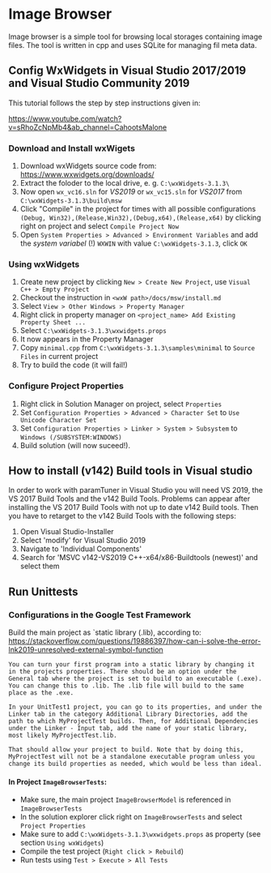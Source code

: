 # Image Browser

Image browser is a simple tool for browsing local storages containing image files.
The tool is written in cpp and uses SQLite for managing fil meta data.

## Config WxWidgets in Visual Studio 2017/2019 and Visual Studio Community 2019

This tutorial follows the step by step instructions given in:

https://www.youtube.com/watch?v=sRhoZcNpMb4&ab_channel=CahootsMalone

### Download and Install wxWigets

1. Download wxWidgets source code from: https://www.wxwidgets.org/downloads/
1. Extract the foloder to the local drive, e. g. `C:\wxWidgets-3.1.3\`
1. Now open `wx_vc16.sln` for *VS2019* or `wx_vc15.sln` for *VS2017* from `C:\wxWidgets-3.1.3\build\msw`
1. Click "Compile" in the project for times with all possible configurations `(Debug, Win32),(Release,Win32),(Debug,x64),(Release,x64)` by clicking right on project and select `Compile Project Now`
1. Open `System Properties > Advanced > Environment Variables` and add the *system variabel* (!) `WXWIN` with value `C:\wxWidgets-3.1.3`, click `OK`

### Using wxWidgets

1. Create new project by clicking `New > Create New Project`, use `Visual C++ > Empty Project`
1. Checkout the instruction in `<wxW path>/docs/msw/install.md`
1. Select `View > Other Windows > Property Manager`
1. Right click in property manager on `<project_name> Add Existing Property Sheet ...`
1. Select `C:\wxWidgets-3.1.3\wxwidgets.props`
1. It now appears in the Property Manager
1. Copy `minimal.cpp` from `C:\wxWidgets-3.1.3\samples\minimal` to `Source Files` in current project
1. Try to build the code (it will fail!)

### Configure Project Properties

1. Right click in Solution Manager on project, select `Properties`
1. Set `Configuration Properties > Advanced > Character Set` to `Use Unicode Character Set`
1. Set `Configuration Properties > Linker > System > Subsystem` to `Windows (/SUBSYSTEM:WINDOWS)`
1. Build solution (will now suceed!).

## How to install (v142) Build tools in Visual studio

In order to work with paramTuner in Visual Studio you will need VS 2019, the VS 2017 Build Tools and the v142 Build Tools. Problems can appear after installing the VS 2017 Build Tools with not up to date v142 Build tools. Then you have to retarget to the v142 Build Tools with the following steps:

1. Open Visual Studio-Installer
1. Select 'modify' for Visual Studio 2019
1. Navigate to 'Individual Components'
1. Search for 'MSVC v142-VS2019 C++-x64/x86-Buildtools (newest)' and select them

## Run Unittests

### Configurations in the Google Test Framework

Build the main project as `static library (.lib), according to: https://stackoverflow.com/questions/19886397/how-can-i-solve-the-error-lnk2019-unresolved-external-symbol-function

```
You can turn your first program into a static library by changing it in the projects properties. There should be an option under the General tab where the project is set to build to an executable (.exe). You can change this to .lib. The .lib file will build to the same place as the .exe.

In your UnitTest1 project, you can go to its properties, and under the Linker tab in the category Additional Library Directories, add the path to which MyProjectTest builds. Then, for Additional Dependencies under the Linker - Input tab, add the name of your static library, most likely MyProjectTest.lib.

That should allow your project to build. Note that by doing this, MyProjectTest will not be a standalone executable program unless you change its build properties as needed, which would be less than ideal.
```

#### In Project `ImageBrowserTests`:

* Make sure, the main project `ImageBrowserModel` is referenced in `ImageBrowserTests`
* In the solution explorer click right on `ImageBrowserTests` and select `Project Properties`
* Make sure to add `C:\wxWidgets-3.1.3\wxwidgets.props` as property (see section `Using wxWidgets`)
* Compile the test project (`Right click > Rebuild`)
* Run tests using `Test > Execute > All Tests`